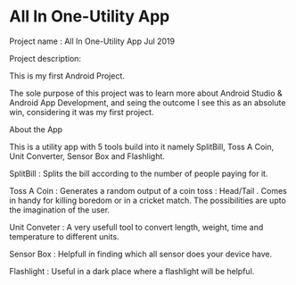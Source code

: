 # All In One-Utility App


Project name : All In One-Utility App
Jul 2019

Project description:

This is my first Android Project.

The sole purpose of this project was to learn more about Android Studio & Android App Development, and seing the outcome I see this as an absolute win, considering it was my first project.

About the App

This is a utility app with 5 tools build into it namely SplitBill, Toss A Coin, Unit Converter, Sensor Box and Flashlight.

SplitBill : Splits the bill according to the number of people paying for it.

Toss A Coin : Generates a random output of a coin toss : Head/Tail . Comes in handy for killing boredom or in a cricket match. The possibilities are upto the imagination of the user.

Unit Conveter : A very usefull tool to convert length, weight, time and temperature to different units.

Sensor Box : Helpfull in finding which all sensor does your device have.

Flashlight : Useful in a dark place where a flashlight will be helpful.
